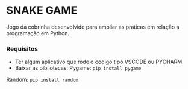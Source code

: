 # SNAKE GAME

Jogo da cobrinha desenvolvido para ampliar as praticas em relação a programação em Python.




### Requisitos

 - Ter algum aplicativo que rode o codigo tipo VSCODE ou PYCHARM
 - Baixar as bibliotecas:
  Pygame: `pip install pygame`
  
  Random: `pip install random`
